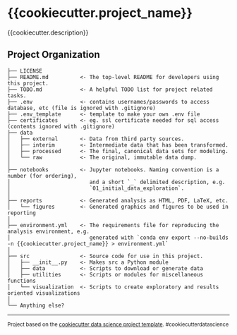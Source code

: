 {{cookiecutter.project_name}}
==============================

{{cookiecutter.description}}

Project Organization
------------
    ├── LICENSE
    ├── README.md          <- The top-level README for developers using this project.
    ├── TODO.md            <- A helpful TODO list for project related tasks.
    ├── .env               <- contains usernames/passwords to access database, etc (file is ignored with .gitignore)
    ├── .env_template      <- template to make your own .env file
    ├── certificates       <- eg. ssl certificate needed for sql access (contents ignored with .gitignore)
    ├── data
    │   ├── external       <- Data from third party sources.
    │   ├── interim        <- Intermediate data that has been transformed.
    │   ├── processed      <- The final, canonical data sets for modeling.
    │   └── raw            <- The original, immutable data dump.
    │
    ├── notebooks          <- Jupyter notebooks. Naming convention is a number (for ordering),
    │                         and a short `_` delimited description, e.g.
    │                         `01_initial_data_exploration`.
    │
    ├── reports            <- Generated analysis as HTML, PDF, LaTeX, etc.
    │   └── figures        <- Generated graphics and figures to be used in reporting
    │
    ├── environment.yml    <- The requirements file for reproducing the analysis environment, e.g.
    │                         generated with `conda env export --no-builds -n {{cookiecutter.project_name}} > environment.yml`
    │
    ├── src                <- Source code for use in this project.
    │   ├── __init__.py    <- Makes src a Python module
    │   ├── data           <- Scripts to download or generate data
    │   ├── utilities      <- Scripts or modules for miscellaneous functions
    │   └── visualization  <- Scripts to create exploratory and results oriented visualizations
    │
    └── Anything else?
--------

<p><small>Project based on the <a target="_blank" href="https://drivendata.github.io/cookiecutter-data-science/">cookiecutter data science project template</a>. #cookiecutterdatascience</small></p>
